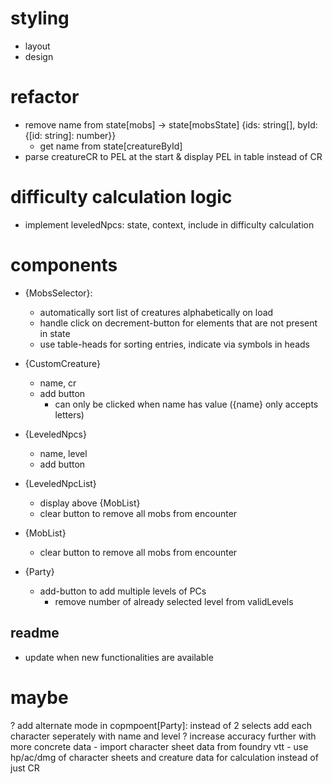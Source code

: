 # styling
- layout
- design

# refactor
- remove name from state[mobs] -> state[mobsState] {ids: string[], byId: {[id: string]: number}}
  - get name from state[creatureById]
- parse creatureCR to PEL at the start & display PEL in table instead of CR

# difficulty calculation logic
- implement leveledNpcs: state, context, include in difficulty calculation

# components
- {MobsSelector}:
  - automatically sort list of creatures alphabetically on load
  - handle click on decrement-button for elements that are not present in state
  - use table-heads for sorting entries, indicate via symbols in heads

- {CustomCreature}
  - name, cr
  - add button
    - can only be clicked when name has value ({name} only accepts letters)

- {LeveledNpcs}
  - name, level
  - add button

- {LeveledNpcList}
  - display above {MobList}
  - clear button to remove all mobs from encounter

- {MobList}
  - clear button to remove all mobs from encounter

- {Party}
  - add-button to add multiple levels of PCs
    - remove number of already selected level from validLevels

## readme
- update when new functionalities are available

# maybe
? add alternate mode in copmpoent[Party]: instead of 2 selects add each character seperately with name and level
? increase accuracy further with more concrete data 
    - import character sheet data from foundry vtt
    - use hp/ac/dmg of character sheets and creature data for calculation instead of just CR


